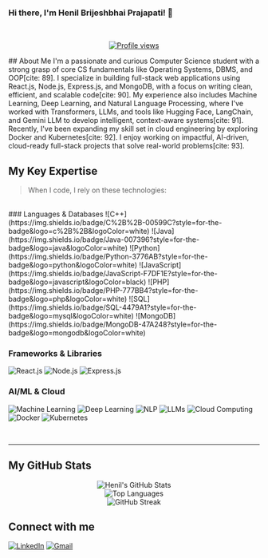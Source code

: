 ### Hi there, I'm Henil Brijeshbhai Prajapati! 👋
<br>

<p align="center">
  <a href="https://github.com/Henil-Prajapati">
    <img src="https://komarev.com/ghpvc/?username=Henil-Prajapati&color=blue&style=flat-square" alt="Profile views">
  </a>
</p>
## About Me
I'm a passionate and curious Computer Science student with a strong grasp of core CS fundamentals like Operating Systems, DBMS, and OOP[cite: 89]. I specialize in building full-stack web applications using React.js, Node.js, Express.js, and MongoDB, with a focus on writing clean, efficient, and scalable code[cite: 90]. My experience also includes Machine Learning, Deep Learning, and Natural Language Processing, where I've worked with Transformers, LLMs, and tools like Hugging Face, LangChain, and Gemini LLM to develop intelligent, context-aware systems[cite: 91]. Recently, I've been expanding my skill set in cloud engineering by exploring Docker and Kubernetes[cite: 92]. I enjoy working on impactful, AI-driven, cloud-ready full-stack projects that solve real-world problems[cite: 93].

## My Key Expertise
> When I code, I rely on these technologies:

<br>
### Languages & Databases
![C++](https://img.shields.io/badge/C%2B%2B-00599C?style=for-the-badge&logo=c%2B%2B&logoColor=white) 
![Java](https://img.shields.io/badge/Java-007396?style=for-the-badge&logo=java&logoColor=white) 
![Python](https://img.shields.io/badge/Python-3776AB?style=for-the-badge&logo=python&logoColor=white) 
![JavaScript](https://img.shields.io/badge/JavaScript-F7DF1E?style=for-the-badge&logo=javascript&logoColor=black) 
![PHP](https://img.shields.io/badge/PHP-777BB4?style=for-the-badge&logo=php&logoColor=white) 
![SQL](https://img.shields.io/badge/SQL-4479A1?style=for-the-badge&logo=mysql&logoColor=white) 
![MongoDB](https://img.shields.io/badge/MongoDB-47A248?style=for-the-badge&logo=mongodb&logoColor=white) 

### Frameworks & Libraries
![React.js](https://img.shields.io/badge/React-20232A?style=for-the-badge&logo=react&logoColor=61DAFB) 
![Node.js](https://img.shields.io/badge/Node.js-339933?style=for-the-badge&logo=node.js&logoColor=white) 
![Express.js](https://img.shields.io/badge/Express.js-000000?style=for-the-badge&logo=express&logoColor=white) 

### AI/ML & Cloud
![Machine Learning](https://img.shields.io/badge/Machine_Learning-FF5733?style=for-the-badge)
![Deep Learning](https://img.shields.io/badge/Deep_Learning-5D3FD3?style=for-the-badge)
![NLP](https://img.shields.io/badge/NLP-667BC2?style=for-the-badge)
![LLMs](https://img.shields.io/badge/LLMs-8A2BE2?style=for-the-badge)
![Cloud Computing](https://img.shields.io/badge/Cloud_Computing-F08080?style=for-the-badge)
![Docker](https://img.shields.io/badge/Docker-2496ED?style=for-the-badge&logo=docker&logoColor=white)
![Kubernetes](https://img.shields.io/badge/Kubernetes-326CE5?style=for-the-badge&logo=kubernetes&logoColor=white)

<br>

---

## My GitHub Stats

<p align="center">
  <img src="https://github-readme-stats.vercel.app/api?username=Henil-Prajapati&show_icons=true&theme=dark" alt="Henil's GitHub Stats"/>
  <br>
  <img src="https://github-readme-stats.vercel.app/api/top-langs/?username=Henil-Prajapati&layout=compact&theme=dark" alt="Top Languages"/>
  <br>
  <img src="https://github-readme-streak-stats.herokuapp.com/?user=Henil-Prajapati&theme=dark" alt="GitHub Streak"/>
</p>

## Connect with me
[![LinkedIn](https://img.shields.io/badge/LinkedIn-0077B5?style=for-the-badge&logo=linkedin&logoColor=white)](https://www.linkedin.com/in/henil-prajapati) 
 [![Gmail](https://img.shields.io/badge/Gmail-D14836?style=for-the-badge&logo=gmail&logoColor=white)](mailto:henilbprajapati2005@gmail.com) 
